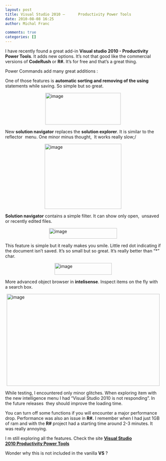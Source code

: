 ```yaml
---
layout: post
title: Visual Studio 2010 – 	 Productivity Power Tools 
date: 2010-08-08 16:25
author: Michal Franc

comments: true
categories: []
---
```

I have recently found a great add-in <strong>Visual studio 2010 - Productivity Power Tools</strong>. It adds new options. It’s not that good like the commercial versions of <strong>CodeRush</strong> or <strong>R#.</strong> It’s for free and that’s a great thing.

Power Commands add many great additions :

One of those features is <strong>automatic sorting and removing of the using</strong> statements while saving. So simple but so great.

<a href="http://lammichalfranc.files.wordpress.com/2010/08/image2.png"><img style="display:block;float:none;margin-left:auto;margin-right:auto;border-width:0;" title="image" src="http://lammichalfranc.files.wordpress.com/2010/08/image_thumb2.png" border="0" alt="image" width="244" height="103" /></a>

New <strong>solution navigator</strong> replaces the <strong>solution explorer</strong>. It is similar to the reflector  menu. One minor minus thought,  It works really slow;/

<a href="http://lammichalfranc.files.wordpress.com/2010/08/image3.png"><img style="display:block;float:none;margin-left:auto;margin-right:auto;border-width:0;" title="image" src="http://lammichalfranc.files.wordpress.com/2010/08/image_thumb3.png" border="0" alt="image" width="248" height="211" /></a>

<span style="color:#3478e3;"> </span>

<strong>Solution navigator</strong> contains a simple filter. It can show only open,  unsaved or recently edited files.

<a href="http://lammichalfranc.files.wordpress.com/2010/08/image4.png"><img style="display:block;float:none;margin-left:auto;margin-right:auto;border-width:0;" title="image" src="http://lammichalfranc.files.wordpress.com/2010/08/image_thumb4.png" border="0" alt="image" width="220" height="34" /></a>

This feature is simple but it really makes you smile. Little red dot indicating if the document isn’t saved. It’s so small but so great. It’s really better than “*” char.

<a href="http://lammichalfranc.files.wordpress.com/2010/08/image5.png"><img style="display:block;float:none;margin-left:auto;margin-right:auto;border-width:0;" title="image" src="http://lammichalfranc.files.wordpress.com/2010/08/image_thumb5.png" border="0" alt="image" width="185" height="38" /></a>

More advanced object browser in <strong>intelisense</strong>. Inspect items on the fly with a search box.

<a href="http://lammichalfranc.files.wordpress.com/2010/08/image6.png"><img style="display:block;float:none;margin-left:auto;margin-right:auto;border-width:0;" title="image" src="http://lammichalfranc.files.wordpress.com/2010/08/image_thumb6.png" border="0" alt="image" width="495" height="298" /></a>

While testing, I encountered only minor glitches. When exploring item with the new intelligence menu I had “Visual Studio 2010 is not responding”. In the future releases  they should improve the loading time.

You can turn off some functions if you will encounter a major performance drop. Performance was also an issue in <strong>R#.</strong> I remember when I had just 1GB of ram and with the <strong>R#</strong> project had a starting time around 2-3 minutes. It was really annoying.

I m still exploring all the features. Check the site <strong><a href="http://visualstudiogallery.msdn.microsoft.com/en-us/e5f41ad9-4edc-4912-bca3-91147db95b99">Visual Studio 2010 Productivity Power Tools</a></strong>

Wonder why this is not included in the vanilla <strong>VS</strong> ?
